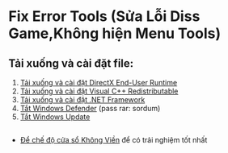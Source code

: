# Fix Error Tools (Sửa Lỗi Diss Game,Không hiện Menu Tools)
## Tải xuống và cài đặt file:
1) <a href="https://www.microsoft.com/en-us/download/details.aspx?id=35" target="_blank" >Tải xuống và cài đặt DirectX End-User Runtime</a>
2) <a href="https://www.techpowerup.com/download/visual-c-redistributable-runtime-package-all-in-one/" target="_blank" >Tải xuống và cài đặt Visual C++ Redistributable</a>
3) <a href="https://dotnet.microsoft.com/en-us/download/dotnet-framework" target="_blank" >Tải xuống và cài đặt .NET Framework</a>
4) <a href="https://www.sordum.org/downloads/?st-defender-control" target="_blank" >Tắt Windows Defender</a> (pass rar: sordum)
4) <a href="https://www.sordum.org/files/downloads.php?st-windows-update-blocker" target="_blank" >Tắt Windows Update</a>
  
##
* <a href="https://i.upanh.org/2022/12/20/Chua-co-ten.png" >Để chế độ cửa sổ Không Viền</a> để có trải nghiệm tốt nhất
